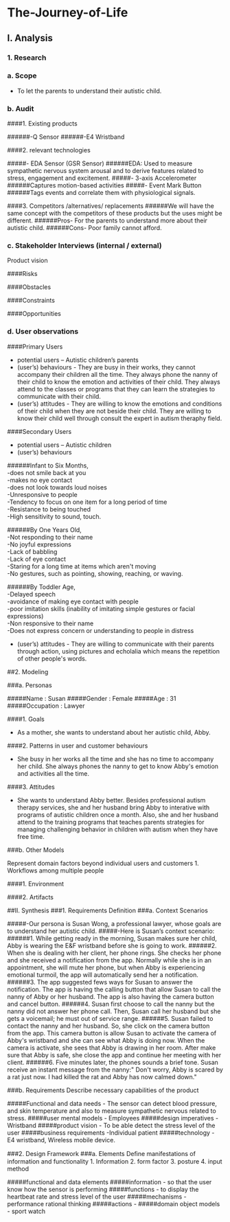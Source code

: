 # The-Journey-of-Life

## I. Analysis

### 1. Research

### a. Scope

-	To let the parents to understand their autistic child.

### b. Audit

####1. Existing products

######-Q Sensor 
######-E4 Wristband

####2. relevant technologies

#####-	EDA Sensor (GSR Sensor)
######EDA: Used to measure sympathetic nervous system arousal and to derive features related to stress, engagement and excitement.
#####-	3-axis Accelerometer
######Captures motion-based activities
#####-	Event Mark Button
######Tags events and correlate them with physiological signals.

####3. Competitors /alternatives/ replacements
######We will have the same concept with the competitors of these products but the uses might be different. 
######Pros- For the parents to understand more about their autistic child.
######Cons- Poor family cannot afford.



### c. Stakeholder Interviews (internal / external)

Product vision

####Risks

####Obstacles

####Constraints

####Opportunities


### d. User observations

####Primary Users

-	potential users – Autistic children’s parents
-	(user’s) behaviours - They are busy in their works, they cannot accompany their children all the time. They always phone the nanny of their child to know the emotion and activities of their child. They always attend to the classes or programs that they can learn the strategies to communicate with their child. 
-	(user’s) attitudes -  They are willing to know the emotions and conditions of their child when they are not beside their child. They are willing to know their child well through consult the expert in autism theraphy field. 

####Secondary Users
-	potential users – Autistic children
-	(user’s) behaviours     

######Infant to Six Months,                                  
-does not smile back at you                           
-makes no eye contact                             
-does not look towards loud noises                               
-Unresponsive to people                                         
-Tendency to focus on one item for a long period of time                           
-Resistance to being touched                                
-High sensitivity to sound, touch.                                   

######By One Years Old,                                
-Not responding to their name                               
-No joyful expressions                                
-Lack of babbling                            
-Lack of eye contact                           
-Staring for a long time at items which aren't moving                                
-No gestures, such as pointing, showing, reaching, or waving.                     

######By Toddler Age,                    
-Delayed speech                              
-avoidance of making eye contact with people                           
-poor imitation skills (inability of imitating simple gestures or facial expressions)                          
-Non responsive to their name                   
-Does not express concern or understanding to people in distress                 

-	(user’s) attitudes - They are willing to communicate with their parents through action, using pictures and echolalia which means the repetition of other people's words.


##2. Modeling

###a. Personas

#####Name : Susan
#####Gender : Female
#####Age : 31
#####Occupation : Lawyer

####1. Goals

- As a mother, she wants to understand about her autistic child, Abby.

####2. Patterns in user and customer behaviours

- She busy in her works all the time and she has no time to accompany her child. She always phones the nanny to get to know Abby's emotion and activities all the time.

####3. Attitudes

- She wants to understand Abby better. Besides professional autism therapy services, she and her husband bring Abby to interative with programs of autistic children once a month. Also, she and her husband attend to the training programs that teaches parents strategies for managing challenging behavior in children with autism when they have free time.

###b. Other Models

Represent domain factors beyond individual users and customers 1. Workflows among multiple people

####1. Environment

####2. Artifacts


##II. Synthesis
###1. Requirements Definition
###a. Context Scenarios

#####-Our persona is Susan Wong, a professional lawyer, whose goals are to understand her autistic child.
#####-Here is Susan’s context scenario:
######1.	While getting ready in the morning, Susan makes sure her child, Abby is wearing the E&F wristband before she is going to work.
######2.	When she is dealing with her client, her phone rings. She checks her phone and she received a notification from the app. Normally while she is in an appointment, she will mute her phone, but when Abby is experiencing emotional turmoil, the app will automatically send her a notification. 
######3.	The app suggested fews ways for Susan to answer the notification. The app is having the calling button that allow Susan to call the nanny of Abby or her husband. The app is also having the camera button and cancel button. 
######4.  Susan first choose to call the nanny but the nanny did not answer her phone call. Then, Susan call her husband but she gets a voicemail; he must out of service range. 
######5.  Susan failed to contact the nanny and her husband. So, she click on the camera button from the app. This camera button is allow Susan to activate the camera of Abby's wristband and she can see what Abby is doing now. When the camera is activate, she sees that Abby is drawing in her room. After make sure that Abby is safe, she close the app and continue her meeting with her client.
######6.	Five minutes later, the phones sounds a brief tone. Susan receive an instant message from the nanny:" Don't worry, Abby is scared by a rat just now. I had killed the rat and Abby has now calmed down."


###b. Requirements
Describe necessary capabilities of the product

#####Functional and data needs - The sensor can detect blood pressure, and skin temperature and also to measure sympathetic nervous  related to stress.
#####user mental models - Employees
#####design imperatives - Wristband
#####product vision - To be able detect the stress level of the user
#####business requirements -Individual patient 
#####technology - E4 wristband, Wireless mobile device.

###2. Design Framework
###a. Elements
Deﬁne manifestations of information and functionality 1. Information 2. form factor 3. posture 4. input method

#####functional and data elements 
#####information - so that the user know how the sensor is performing
#####functions - to display the heartbeat rate and stress level of the user
#####mechanisms - performance rational thinking
#####actions - 
#####domain object models - sport watch

